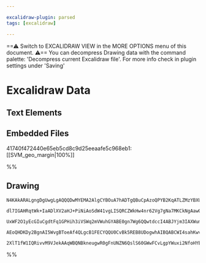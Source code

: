 ```yaml
---

excalidraw-plugin: parsed
tags: [excalidraw]

---
```

==⚠  Switch to EXCALIDRAW VIEW in the MORE OPTIONS menu of this document. ⚠== You can decompress Drawing data with the command palette: 'Decompress current Excalidraw file'. For more info check in plugin settings under 'Saving'

# Excalidraw Data
## Text Elements

## Embedded Files
41740f472440e65eb5cd8c9d25eeaafe5c968eb1: [[SVM_geo_margin|100%]]

%%
## Drawing
```compressed-json
N4KAkARALgngDgUwgLgAQQQDwMYEMA2AlgCYBOuA7hADTgQBuCpAzoQPYB2KqATLZMzYBXUtiRoIACyhQ4zZAHoFAc0JRJQgEYA6bGwC2CgF7N6hbEcK4OCtptbErHALRY8RMpWdx8Q1TdIEfARcZgRmBShcZQUebQA2bR4aOiCEfQQOKGZuAG1wMFAwYogSbgh8dQAWOABlWoAGFOLIWERywn1opH4SzG5nHiqq7QBmUYBWCYb4nh4GidGARh4A

dl7IGAHRqtWk+IaADlXV2aHJ+PiNiAoSdW41vgLISQRCZWkHw4nr62Vg7gNa7MKCkNgAawQAGE2Pg2KRygBiBoo1HNEqaXDYcHKMFCDjEGFwhESUHWZhwXCBLLoyAAM0I+HwtVgAIkkixGkCtIgILBkIA6ndJNwlsDQRCECyYGz0IIPDy8R8OOEcmgxc8IGxKdg1Ft1SjrniCSrmGrUBwhEzgQgEMRuKseABOUbrTWMFjsLhoHbXD2sTgAOU4Ym4

UxWF2O1yEcGIuCgdtFq1GPHih3iVSWq2mVWuhGYABE0gn7Wg6QQwtdccI4ABJYjm3IAXWummEBIAosEMllGy3NUQOODuJbrQO2NjE2WKwhrgzgvXypnVlUGnTdkNVwh4hMEJoJthiIdsE7iDxdyFcHSEAenWm90secx3OJUPkWmANR+ls9+y0INgQgggYBbxrg3BFP++YAIIcNgkjwlOqCgkICDPAAvnmBJYOUmhLB2PJ0uQGSLmgo74OK8ZAeUi

AEoQHDKDy2BgnAI5WvgBToeAf4QLgcB1FECYQQU0CvBk5REB8UDogwhAIBQABCWI4sahKwvCSIAGLaTpMmAaQ1JQLWCb6Cy/LQupJLoMiqIonpIiGcZ6RKdi1b4mpxLlGSHAUlSmTSb0AEOf5Tn6JpjLMqyr5SJyIg9CJ+mOSZZmSkKxD3OqgWJSFyUSpC0qyrysJlFlwVZKFABKwjKqqoqlQZOXpAA8jqeqioaCVlUZJmaZwUCabg+iMvqqBfpA

2XlT1fW1IQRivvM9VJekAAqWBQNBkneugwR0gFnUNZN6QslS60GWwFCvLgpYWuxi2NfoHYEtBZ0XSE128S99kHd16RVe5prmryHKkKxgW4iQM1zYC4CYXQ87hBBXHoUAA===
```
%%